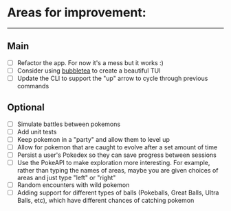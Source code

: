 # Areas for improvement:

---

## Main

- [ ] Refactor the app. For now it's a mess but it works :)
- [ ] Consider using [bubbletea](https://github.com/charmbracelet/bubbletea) to create a beautiful TUI
- [ ] Update the CLI to support the "up" arrow to cycle through previous commands

## Optional
- [ ] Simulate battles between pokemons
- [ ] Add unit tests
- [ ] Keep pokemon in a "party" and allow them to level up
- [ ] Allow for pokemon that are caught to evolve after a set amount of time
- [ ] Persist a user's Pokedex so they can save progress between sessions
- [ ] Use the PokeAPI to make exploration more interesting. For example, rather than typing the names of areas, maybe you are given choices of areas and just type "left" or "right"
- [ ] Random encounters with wild pokemon
- [ ] Adding support for different types of balls (Pokeballs, Great Balls, Ultra Balls, etc), which have different chances of catching pokemon
